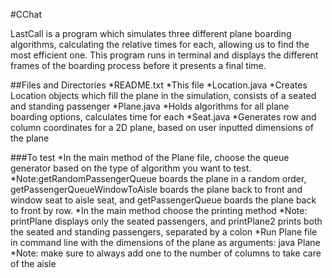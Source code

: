 #CChat

LastCall is a program which simulates three different plane boarding algorithms, calculating the relative times for each, allowing us to find the most efficient one.
This program runs in terminal and displays the different frames of the boarding process before it presents a final time.

##Files and Directories
*README.txt
  *This file
*Location.java
  *Creates Location objects which fill the plane in the simulation, consists of a seated and standing passenger
*Plane.java
  *Holds algorithms for all plane boarding options, calculates time for each
*Seat.java
  *Generates row and column coordinates for a 2D plane, based on user inputted dimensions of the plane

###To test
*In the main method of the Plane file, choose the queue generator based on the type of algorithm you want to test.
  *Note:getRandomPassengerQueue boards the plane in a random order, getPassengerQueueWindowToAisle boards the plane back to front and window seat to aisle seat,
  and getPassengerQueue boards the plane back to front by row.
*In the main method choose the printing method
  *Note: printPlane displays only the seated passengers, and printPlane2 prints both the seated and standing passengers, separated by a colon
*Run Plane file in command line with the dimensions of the plane as arguments: java Plane <numberRows> <numberColumns>
  *Note: make sure to always add one to the number of columns to take care of the aisle
